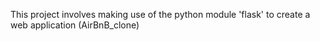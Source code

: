 This project involves making use of the python module 'flask' to create a web application (AirBnB_clone)
